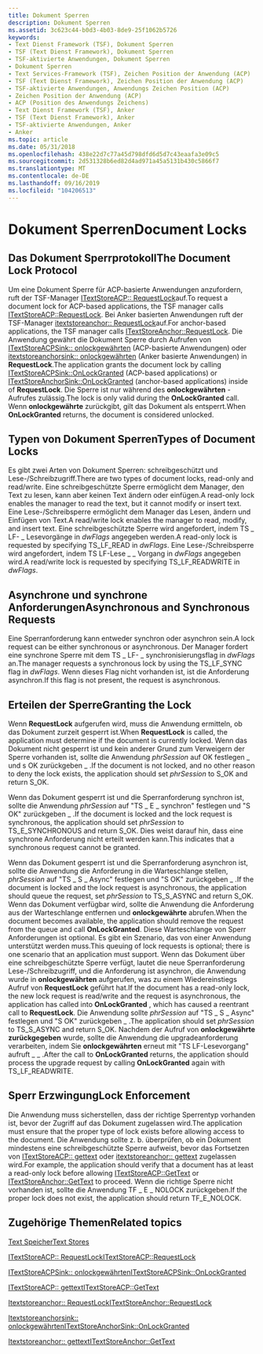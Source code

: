 ```yaml
---
title: Dokument Sperren
description: Dokument Sperren
ms.assetid: 3c623c44-b0d3-4b03-8de9-25f1062b5726
keywords:
- Text Dienst Framework (TSF), Dokument Sperren
- TSF (Text Dienst Framework), Dokument Sperren
- TSF-aktivierte Anwendungen, Dokument Sperren
- Dokument Sperren
- Text Services-Framework (TSF), Zeichen Position der Anwendung (ACP)
- TSF (Text Dienst Framework), Zeichen Position der Anwendung (ACP)
- TSF-aktivierte Anwendungen, Anwendungs Zeichen Position (ACP)
- Zeichen Position der Anwendung (ACP)
- ACP (Position des Anwendungs Zeichens)
- Text Dienst Framework (TSF), Anker
- TSF (Text Dienst Framework), Anker
- TSF-aktivierte Anwendungen, Anker
- Anker
ms.topic: article
ms.date: 05/31/2018
ms.openlocfilehash: 438e22d7c77a45d798dfd6d5d7c43eaafa3e09c5
ms.sourcegitcommit: 2d531328b6ed82d4ad971a45a5131b430c5866f7
ms.translationtype: MT
ms.contentlocale: de-DE
ms.lasthandoff: 09/16/2019
ms.locfileid: "104206513"
---
```

# <a name="document-locks"></a><span data-ttu-id="cc5ff-116">Dokument Sperren</span><span class="sxs-lookup"><span data-stu-id="cc5ff-116">Document Locks</span></span>

## <a name="the-document-lock-protocol"></a><span data-ttu-id="cc5ff-117">Das Dokument Sperrprotokoll</span><span class="sxs-lookup"><span data-stu-id="cc5ff-117">The Document Lock Protocol</span></span>

<span data-ttu-id="cc5ff-118">Um eine Dokument Sperre für ACP-basierte Anwendungen anzufordern, ruft der TSF-Manager [ITextStoreACP:: RequestLock](/windows/desktop/api/Textstor/nf-textstor-itextstoreacp-requestlock)auf.</span><span class="sxs-lookup"><span data-stu-id="cc5ff-118">To request a document lock for ACP-based applications, the TSF manager calls [ITextStoreACP::RequestLock](/windows/desktop/api/Textstor/nf-textstor-itextstoreacp-requestlock).</span></span> <span data-ttu-id="cc5ff-119">Bei Anker basierten Anwendungen ruft der TSF-Manager [itextstoreanchor:: RequestLock](/windows/desktop/api/Textstor/nf-textstor-itextstoreanchor-requestlock)auf.</span><span class="sxs-lookup"><span data-stu-id="cc5ff-119">For anchor-based applications, the TSF manager calls [ITextStoreAnchor::RequestLock](/windows/desktop/api/Textstor/nf-textstor-itextstoreanchor-requestlock).</span></span> <span data-ttu-id="cc5ff-120">Die Anwendung gewährt die Dokument Sperre durch Aufrufen von [ITextStoreACPSink:: onlockgewährten](/windows/desktop/api/Textstor/nf-textstor-itextstoreacpsink-onlockgranted) (ACP-basierte Anwendungen) oder [itextstoreanchorsink:: onlockgewährten](/windows/desktop/api/Textstor/nf-textstor-itextstoreanchorsink-onlockgranted) (Anker basierte Anwendungen) in **RequestLock**.</span><span class="sxs-lookup"><span data-stu-id="cc5ff-120">The application grants the document lock by calling [ITextStoreACPSink::OnLockGranted](/windows/desktop/api/Textstor/nf-textstor-itextstoreacpsink-onlockgranted) (ACP-based applications) or [ITextStoreAnchorSink::OnLockGranted](/windows/desktop/api/Textstor/nf-textstor-itextstoreanchorsink-onlockgranted) (anchor-based applications) inside of **RequestLock**.</span></span> <span data-ttu-id="cc5ff-121">Die Sperre ist nur während des **onlockgewährten** -Aufrufes zulässig.</span><span class="sxs-lookup"><span data-stu-id="cc5ff-121">The lock is only valid during the **OnLockGranted** call.</span></span> <span data-ttu-id="cc5ff-122">Wenn **onlockgewährte** zurückgibt, gilt das Dokument als entsperrt.</span><span class="sxs-lookup"><span data-stu-id="cc5ff-122">When **OnLockGranted** returns, the document is considered unlocked.</span></span>

## <a name="types-of-document-locks"></a><span data-ttu-id="cc5ff-123">Typen von Dokument Sperren</span><span class="sxs-lookup"><span data-stu-id="cc5ff-123">Types of Document Locks</span></span>

<span data-ttu-id="cc5ff-124">Es gibt zwei Arten von Dokument Sperren: schreibgeschützt und Lese-/Schreibzugriff.</span><span class="sxs-lookup"><span data-stu-id="cc5ff-124">There are two types of document locks, read-only and read/write.</span></span> <span data-ttu-id="cc5ff-125">Eine schreibgeschützte Sperre ermöglicht dem Manager, den Text zu lesen, kann aber keinen Text ändern oder einfügen.</span><span class="sxs-lookup"><span data-stu-id="cc5ff-125">A read-only lock enables the manager to read the text, but it cannot modify or insert text.</span></span> <span data-ttu-id="cc5ff-126">Eine Lese-/Schreibsperre ermöglicht dem Manager das Lesen, ändern und Einfügen von Text.</span><span class="sxs-lookup"><span data-stu-id="cc5ff-126">A read/write lock enables the manager to read, modify, and insert text.</span></span> <span data-ttu-id="cc5ff-127">Eine schreibgeschützte Sperre wird angefordert, indem TS \_ LF- \_ Lesevorgänge in *dwFlags* angegeben werden.</span><span class="sxs-lookup"><span data-stu-id="cc5ff-127">A read-only lock is requested by specifying TS\_LF\_READ in *dwFlags*.</span></span> <span data-ttu-id="cc5ff-128">Eine Lese-/Schreibsperre wird angefordert, indem TS LF-Lese \_ \_ Vorgang in *dwFlags* angegeben wird.</span><span class="sxs-lookup"><span data-stu-id="cc5ff-128">A read/write lock is requested by specifying TS\_LF\_READWRITE in *dwFlags*.</span></span>

## <a name="asynchronous-and-synchronous-requests"></a><span data-ttu-id="cc5ff-129">Asynchrone und synchrone Anforderungen</span><span class="sxs-lookup"><span data-stu-id="cc5ff-129">Asynchronous and Synchronous Requests</span></span>

<span data-ttu-id="cc5ff-130">Eine Sperranforderung kann entweder synchron oder asynchron sein.</span><span class="sxs-lookup"><span data-stu-id="cc5ff-130">A lock request can be either synchronous or asynchronous.</span></span> <span data-ttu-id="cc5ff-131">Der Manager fordert eine synchrone Sperre mit dem TS \_ LF- \_ synchronisierungsflag in *dwFlags* an.</span><span class="sxs-lookup"><span data-stu-id="cc5ff-131">The manager requests a synchronous lock by using the TS\_LF\_SYNC flag in *dwFlags*.</span></span> <span data-ttu-id="cc5ff-132">Wenn dieses Flag nicht vorhanden ist, ist die Anforderung asynchron.</span><span class="sxs-lookup"><span data-stu-id="cc5ff-132">If this flag is not present, the request is asynchronous.</span></span>

## <a name="granting-the-lock"></a><span data-ttu-id="cc5ff-133">Erteilen der Sperre</span><span class="sxs-lookup"><span data-stu-id="cc5ff-133">Granting the Lock</span></span>

<span data-ttu-id="cc5ff-134">Wenn **RequestLock** aufgerufen wird, muss die Anwendung ermitteln, ob das Dokument zurzeit gesperrt ist.</span><span class="sxs-lookup"><span data-stu-id="cc5ff-134">When **RequestLock** is called, the application must determine if the document is currently locked.</span></span> <span data-ttu-id="cc5ff-135">Wenn das Dokument nicht gesperrt ist und kein anderer Grund zum Verweigern der Sperre vorhanden ist, sollte die Anwendung *phrSession* auf OK festlegen \_ und s OK zurückgeben \_ .</span><span class="sxs-lookup"><span data-stu-id="cc5ff-135">If the document is not locked, and no other reason to deny the lock exists, the application should set *phrSession* to S\_OK and return S\_OK.</span></span>

<span data-ttu-id="cc5ff-136">Wenn das Dokument gesperrt ist und die Sperranforderung synchron ist, sollte die Anwendung *phrSession* auf "TS \_ E \_ synchron" festlegen und "S OK" zurückgeben \_ .</span><span class="sxs-lookup"><span data-stu-id="cc5ff-136">If the document is locked and the lock request is synchronous, the application should set *phrSession* to TS\_E\_SYNCHRONOUS and return S\_OK.</span></span> <span data-ttu-id="cc5ff-137">Dies weist darauf hin, dass eine synchrone Anforderung nicht erteilt werden kann.</span><span class="sxs-lookup"><span data-stu-id="cc5ff-137">This indicates that a synchronous request cannot be granted.</span></span>

<span data-ttu-id="cc5ff-138">Wenn das Dokument gesperrt ist und die Sperranforderung asynchron ist, sollte die Anwendung die Anforderung in die Warteschlange stellen, *phrSession* auf "TS \_ S \_ Async" festlegen und "S OK" zurückgeben \_ .</span><span class="sxs-lookup"><span data-stu-id="cc5ff-138">If the document is locked and the lock request is asynchronous, the application should queue the request, set *phrSession* to TS\_S\_ASYNC and return S\_OK.</span></span> <span data-ttu-id="cc5ff-139">Wenn das Dokument verfügbar wird, sollte die Anwendung die Anforderung aus der Warteschlange entfernen und **onlockgewährte** abrufen.</span><span class="sxs-lookup"><span data-stu-id="cc5ff-139">When the document becomes available, the application should remove the request from the queue and call **OnLockGranted**.</span></span> <span data-ttu-id="cc5ff-140">Diese Warteschlange von Sperr Anforderungen ist optional. Es gibt ein Szenario, das von einer Anwendung unterstützt werden muss.</span><span class="sxs-lookup"><span data-stu-id="cc5ff-140">This queuing of lock requests is optional; there is one scenario that an application must support.</span></span> <span data-ttu-id="cc5ff-141">Wenn das Dokument über eine schreibgeschützte Sperre verfügt, lautet die neue Sperranforderung Lese-/Schreibzugriff, und die Anforderung ist asynchron, die Anwendung wurde in **onlockgewährten** aufgerufen, was zu einem Wiedereinstiegs Aufruf von **RequestLock** geführt hat.</span><span class="sxs-lookup"><span data-stu-id="cc5ff-141">If the document has a read-only lock, the new lock request is read/write and the request is asynchronous, the application has called into **OnLockGranted** , which has caused a reentrant call to **RequestLock**.</span></span> <span data-ttu-id="cc5ff-142">Die Anwendung sollte *phrSession* auf "TS \_ S \_ Async" festlegen und "S OK" zurückgeben \_ .</span><span class="sxs-lookup"><span data-stu-id="cc5ff-142">The application should set *phrSession* to TS\_S\_ASYNC and return S\_OK.</span></span> <span data-ttu-id="cc5ff-143">Nachdem der Aufruf von **onlockgewährte zurückgegeben** wurde, sollte die Anwendung die upgradeanforderung verarbeiten, indem Sie **onlockgewährten** erneut mit "TS LF-Lesevorgang" aufruft \_ \_ .</span><span class="sxs-lookup"><span data-stu-id="cc5ff-143">After the call to **OnLockGranted** returns, the application should process the upgrade request by calling **OnLockGranted** again with TS\_LF\_READWRITE.</span></span>

## <a name="lock-enforcement"></a><span data-ttu-id="cc5ff-144">Sperr Erzwingung</span><span class="sxs-lookup"><span data-stu-id="cc5ff-144">Lock Enforcement</span></span>

<span data-ttu-id="cc5ff-145">Die Anwendung muss sicherstellen, dass der richtige Sperrentyp vorhanden ist, bevor der Zugriff auf das Dokument zugelassen wird.</span><span class="sxs-lookup"><span data-stu-id="cc5ff-145">The application must ensure that the proper type of lock exists before allowing access to the document.</span></span> <span data-ttu-id="cc5ff-146">Die Anwendung sollte z. b. überprüfen, ob ein Dokument mindestens eine schreibgeschützte Sperre aufweist, bevor das Fortsetzen von [ITextStoreACP:: gettext](/windows/desktop/api/Textstor/nf-textstor-itextstoreacp-gettext) oder [itextstoreanchor:: gettext](/windows/desktop/api/Textstor/nf-textstor-itextstoreanchor-gettext) zugelassen wird.</span><span class="sxs-lookup"><span data-stu-id="cc5ff-146">For example, the application should verify that a document has at least a read-only lock before allowing [ITextStoreACP::GetText](/windows/desktop/api/Textstor/nf-textstor-itextstoreacp-gettext) or [ITextStoreAnchor::GetText](/windows/desktop/api/Textstor/nf-textstor-itextstoreanchor-gettext) to proceed.</span></span> <span data-ttu-id="cc5ff-147">Wenn die richtige Sperre nicht vorhanden ist, sollte die Anwendung TF \_ E \_ NOLOCK zurückgeben.</span><span class="sxs-lookup"><span data-stu-id="cc5ff-147">If the proper lock does not exist, the application should return TF\_E\_NOLOCK.</span></span>

## <a name="related-topics"></a><span data-ttu-id="cc5ff-148">Zugehörige Themen</span><span class="sxs-lookup"><span data-stu-id="cc5ff-148">Related topics</span></span>

<dl> <dt>

[<span data-ttu-id="cc5ff-149">Text Speicher</span><span class="sxs-lookup"><span data-stu-id="cc5ff-149">Text Stores</span></span>](text-stores.md)
</dt> <dt>

[<span data-ttu-id="cc5ff-150">ITextStoreACP:: RequestLock</span><span class="sxs-lookup"><span data-stu-id="cc5ff-150">ITextStoreACP::RequestLock</span></span>](/windows/desktop/api/Textstor/nf-textstor-itextstoreacp-requestlock)
</dt> <dt>

[<span data-ttu-id="cc5ff-151">ITextStoreACPSink:: onlockgewährten</span><span class="sxs-lookup"><span data-stu-id="cc5ff-151">ITextStoreACPSink::OnLockGranted</span></span>](/windows/desktop/api/Textstor/nf-textstor-itextstoreacpsink-onlockgranted)
</dt> <dt>

[<span data-ttu-id="cc5ff-152">ITextStoreACP:: gettext</span><span class="sxs-lookup"><span data-stu-id="cc5ff-152">ITextStoreACP::GetText</span></span>](/windows/desktop/api/Textstor/nf-textstor-itextstoreacp-gettext)
</dt> <dt>

[<span data-ttu-id="cc5ff-153">Itextstoreanchor:: RequestLock</span><span class="sxs-lookup"><span data-stu-id="cc5ff-153">ITextStoreAnchor::RequestLock</span></span>](/windows/desktop/api/Textstor/nf-textstor-itextstoreanchor-requestlock)
</dt> <dt>

[<span data-ttu-id="cc5ff-154">Itextstoreanchorsink:: onlockgewährten</span><span class="sxs-lookup"><span data-stu-id="cc5ff-154">ITextStoreAnchorSink::OnLockGranted</span></span>](/windows/desktop/api/Textstor/nf-textstor-itextstoreanchorsink-onlockgranted)
</dt> <dt>

[<span data-ttu-id="cc5ff-155">Itextstoreanchor:: gettext</span><span class="sxs-lookup"><span data-stu-id="cc5ff-155">ITextStoreAnchor::GetText</span></span>](/windows/desktop/api/Textstor/nf-textstor-itextstoreanchor-gettext)
</dt> </dl>

 

 





